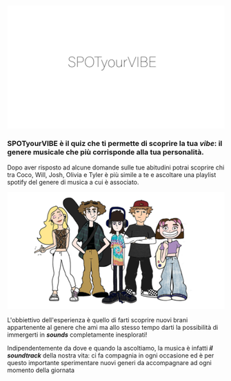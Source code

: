 
![logo](./MATERIALI/Immagini/titolo%20colorato.gif)
		
### SPOTyourVIBE è il quiz che ti permette di scoprire la tua ***vibe***: il genere musicale che più corrisponde alla tua personalità. 


Dopo aver risposto ad alcune domande sulle tue abitudini potrai scoprire chi tra Coco, Will, Josh, Olivia e Tyler è più simile a te e ascoltare una playlist spotify del genere di musica a cui è associato.


![logo](./MATERIALI/Immagini/gruppo.png)


L'obbiettivo dell'esperienza è quello di farti scoprire nuovi brani appartenente al genere che ami ma allo stesso tempo darti la possibilità di immergerti in ***sounds*** completamente inesplorati!

Indipendentemente da dove e quando la ascoltiamo, la musica è infatti ***il soundtrack*** della nostra vita: ci fa compagnia in ogni occasione ed è per questo importante sperimentare nuovi generi da accompagnare ad ogni momento della giornata
